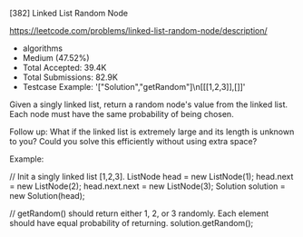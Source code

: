 [382] Linked List Random Node  

https://leetcode.com/problems/linked-list-random-node/description/

* algorithms
* Medium (47.52%)
* Total Accepted:    39.4K
* Total Submissions: 82.9K
* Testcase Example:  '["Solution","getRandom"]\n[[[1,2,3]],[]]'

Given a singly linked list, return a random node's value from the linked list. Each node must have the same probability of being chosen.

Follow up:
What if the linked list is extremely large and its length is unknown to you? Could you solve this efficiently without using extra space?


Example:

// Init a singly linked list [1,2,3].
ListNode head = new ListNode(1);
head.next = new ListNode(2);
head.next.next = new ListNode(3);
Solution solution = new Solution(head);

// getRandom() should return either 1, 2, or 3 randomly. Each element should have equal probability of returning.
solution.getRandom();


